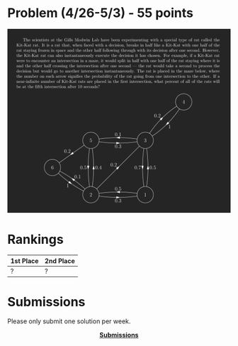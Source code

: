 # Problem (4/26-5/3) - 55 points
<p align="center"><img src="https://raw.githubusercontent.com/GodwinMHS/godwinmhs.github.io/main/images/w20p_b.jpg?raw=true"/></p>

# Rankings

|**1st Place**|**2nd Place**|
|----|----|
|?|?|

# Submissions
Please only submit one solution per week.

<p align="center"><a href="https://forms.gle/LkS4FUbpjBKcoiww6"><b>Submissions</b></a></p>
